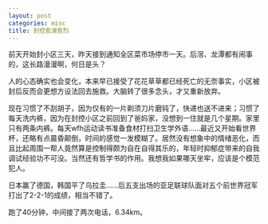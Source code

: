 ```yaml
---
layout: post
categories: misc
title: 封控愈演愈烈
---
```


前天开始封小区三天，昨天接到通知全区菜市场停市一天。后滘、龙潭都有闹事的，这长路漫漫啊，何日是头？

人的心态确实也会变化，本来早已接受了花花草草都已经死亡的无奈事实，小区被封后反而会更想方设法回去施救。大脑转了很多念头，才又重新放弃。

现在习惯了不刮胡子，因为仅有的一片剃须刀片磨钝了，快递也送不进来；习惯了每天洗内裤，因为在封控小区之前回到了爸妈家，没想到一住就是几个星期。家里只有两条内裤。每天wfh运动读书准备食材打扫卫生学外语……最近又开始看世界杯，还略有点晨昏颠倒，时间的感觉一发模糊了。居然没有想象中的情绪恶化，而且比起周围一帮人竟然算是控制得颇为自在自得其乐的，年轻时抑郁症带来的自我调试经验功不可没。当然还有哲学书的作用。我想我如果哪天坐牢，应该是个模范犯人。

日本赢了德国，韩国平了乌拉圭……后五支出场的亚足联球队面对五个前世界冠军打出了2-2-1的成绩，相当不错了。

跑了40分钟，中间接了两次电话，6.34km。
